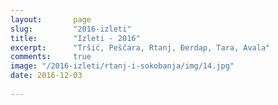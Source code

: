 ```yaml
---
layout:       page
slug:         "2016-izleti"
title:        "Izleti - 2016"
excerpt:      "Tršić, Peščara, Rtanj, Đerdap, Tara, Avala"
comments:     true
image: "/2016-izleti/rtanj-i-sokobanja/img/14.jpg"
date: 2016-12-03
  
---
```


